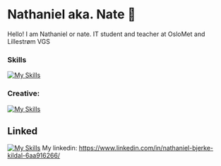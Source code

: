 # Nathaniel aka. Nate 👋
Hello! I am Nathaniel or nate. IT student and teacher at OsloMet and Lillestrøm VGS <br>

### Skills
[![My Skills](https://skillicons.dev/icons?i=js,java,firebase,mysql,py,react,idea,postman)](https://skillicons.dev)


### Creative: 
[![My Skills](https://skillicons.dev/icons?i=ae,au,ai,ps,pr,xd,blender,figma)](https://skillicons.dev)

## Linked 
[![My Skills](https://skillicons.dev/icons?i=linkedin)](https://skillicons.dev) My linkedin: https://www.linkedin.com/in/nathaniel-bjerke-kildal-6aa916266/



